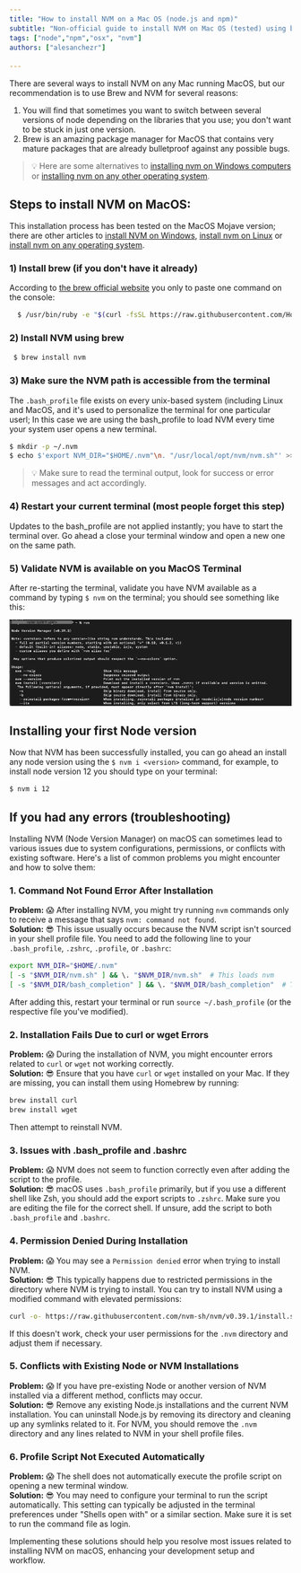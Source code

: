 ```yaml
---
title: "How to install NVM on a Mac OS (node.js and npm)"
subtitle: "Non-official guide to install NVM on Mac OS (tested) using brew"
tags: ["node","npm","osx", "nvm"]
authors: ["alesanchezr"]

---
```


There are several ways to install NVM on any Mac running MacOS, but our recommendation is to use Brew and NVM for several reasons:

1. You will find that sometimes you want to switch between several versions of node depending on the libraries that you use; you don't want to be stuck in just one version.
2. Brew is an amazing package manager for MacOS that contains very mature packages that are already bulletproof against any possible bugs.

> 💡 Here are some alternatives to [installing nvm on Windows computers](https://4geeks.com/how-to/nvm-install-windows) or [installing nvm on any other operating system](https://4geeks.com/how-to/install-nvm-on-every-operating-system).
  
## Steps to install NVM on MacOS:

This installation process has been tested on the MacOS Mojave version; there are other articles to [install NVM on Windows](https://4geeks.com/how-to/nvm-install-windows), [install nvm on Linux](https://4geeks.com/how-to/install-nvm-on-linux) or [install nvm on any operating system](https://4geeks.com/how-to/install-nvm-on-every-operating-system).

### 1) Install brew (if you don't have it already)

According to [the brew official website](https://brew.sh/) you only to paste one command on the console:

```sh
  $ /usr/bin/ruby -e "$(curl -fsSL https://raw.githubusercontent.com/Homebrew/install/master/install)"
```

### 2) Install NVM using brew

```sh
 $ brew install nvm
```

### 3) Make sure the NVM path is accessible from the terminal

The `.bash_profile` file exists on every unix-based system (including Linux and MacOS, and it's used to personalize the terminal for one particular userl; In this case we are using the bash_profile to load NVM every time your system user opens a new terminal.

```sh
$ mkdir -p ~/.nvm
$ echo $'export NVM_DIR="$HOME/.nvm"\n. "/usr/local/opt/nvm/nvm.sh"' >> ~/.bash_profile
```

> 💡 Make sure to read the terminal output, look for success or error messages and act accordingly.

### 4) Restart your current terminal (most people forget this step)

Updates to the bash_profile are not applied instantly; you have to start the terminal over. Go ahead a close your terminal window and open a new one on the same path.

### 5) Validate NVM is available on you MacOS Terminal

After re-starting the terminal, validate you have NVM available as a command by typing `$ nvm` on the terminal; you should see something like this:

![nvm macos success installation](https://github.com/breatheco-de/content/blob/master/src/assets/images/nvm-installation-success.png?raw=true)

## Installing your first Node version

Now that NVM has been successfully installed, you can go ahead an install any node version using the `$ nvm i <version>` command, for example, to install node version 12 you should type on your terminal:

```sh
$ nvm i 12
```
  
 ## If you had any errors (troubleshooting)
 
Installing NVM (Node Version Manager) on macOS can sometimes lead to various issues due to system configurations, permissions, or conflicts with existing software. Here's a list of common problems you might encounter and how to solve them:

### 1. **Command Not Found Error After Installation**

**Problem:** 😱  After installing NVM, you might try running `nvm` commands only to receive a message that says `nvm: command not found`.  
**Solution:** 😎  This issue usually occurs because the NVM script isn't sourced in your shell profile file. You need to add the following line to your `.bash_profile`, `.zshrc`, `.profile`, or `.bashrc`:

```sh
export NVM_DIR="$HOME/.nvm"
[ -s "$NVM_DIR/nvm.sh" ] && \. "$NVM_DIR/nvm.sh"  # This loads nvm
[ -s "$NVM_DIR/bash_completion" ] && \. "$NVM_DIR/bash_completion"  # This loads nvm bash_completion
```

After adding this, restart your terminal or run `source ~/.bash_profile` (or the respective file you've modified).

### 2. **Installation Fails Due to curl or wget Errors**

**Problem:** 😱  During the installation of NVM, you might encounter errors related to `curl` or `wget` not working correctly.  
**Solution:** 😎  Ensure that you have `curl` or `wget` installed on your Mac. If they are missing, you can install them using Homebrew by running:

```sh
brew install curl
brew install wget
```
Then attempt to reinstall NVM.

### 3. **Issues with .bash_profile and .bashrc**

**Problem:** 😱  NVM does not seem to function correctly even after adding the script to the profile.  
**Solution:** 😎  macOS uses `.bash_profile` primarily, but if you use a different shell like Zsh, you should add the export scripts to `.zshrc`. Make sure you are editing the file for the correct shell. If unsure, add the script to both `.bash_profile` and `.bashrc`.

### 4. **Permission Denied During Installation**

**Problem:** 😱  You may see a `Permission denied` error when trying to install NVM.  
**Solution:** 😎  This typically happens due to restricted permissions in the directory where NVM is trying to install. You can try to install NVM using a modified command with elevated permissions:

 ```sh
 curl -o- https://raw.githubusercontent.com/nvm-sh/nvm/v0.39.1/install.sh | bash
 ```

 If this doesn't work, check your user permissions for the `.nvm` directory and adjust them if necessary.

### 5. **Conflicts with Existing Node or NVM Installations**

**Problem:** 😱  If you have pre-existing Node or another version of NVM installed via a different method, conflicts may occur.  
**Solution:** 😎  Remove any existing Node.js installations and the current NVM installation. You can uninstall Node.js by removing its directory and cleaning up any symlinks related to it. For NVM, you should remove the `.nvm` directory and any lines related to NVM in your shell profile files.

### 6. **Profile Script Not Executed Automatically**

**Problem:** 😱  The shell does not automatically execute the profile script on opening a new terminal window.  
**Solution:** 😎  You may need to configure your terminal to run the script automatically. This setting can typically be adjusted in the terminal preferences under "Shells open with" or a similar section. Make sure it is set to run the command file as login.

Implementing these solutions should help you resolve most issues related to installing NVM on macOS, enhancing your development setup and workflow.
